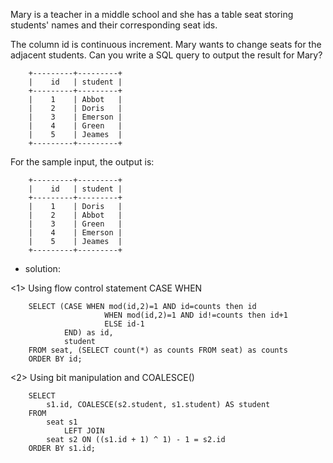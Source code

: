 Mary is a teacher in a middle school and she has a table seat storing students' names and their corresponding seat ids.

The column id is continuous increment.
Mary wants to change seats for the adjacent students.
Can you write a SQL query to output the result for Mary?

		+---------+---------+
		|    id   | student |
		+---------+---------+
		|    1    | Abbot   |
		|    2    | Doris   |
		|    3    | Emerson |
		|    4    | Green   |
		|    5    | Jeames  |
		+---------+---------+
		
For the sample input, the output is:

		+---------+---------+
		|    id   | student |
		+---------+---------+
		|    1    | Doris   |
		|    2    | Abbot   |
		|    3    | Green   |
		|    4    | Emerson |
		|    5    | Jeames  |
		+---------+---------+
		
		
- solution:

<1> Using flow control statement CASE WHEN

		SELECT (CASE WHEN mod(id,2)=1 AND id=counts then id
             		     WHEN mod(id,2)=1 AND id!=counts then id+1
             		     ELSE id-1 
       			END) as id, 
       			student
		FROM seat, (SELECT count(*) as counts FROM seat) as counts
		ORDER BY id;
		
		
<2> Using bit manipulation and COALESCE()

		SELECT
		    s1.id, COALESCE(s2.student, s1.student) AS student
		FROM
		    seat s1
		        LEFT JOIN
		    seat s2 ON ((s1.id + 1) ^ 1) - 1 = s2.id
		ORDER BY s1.id;
